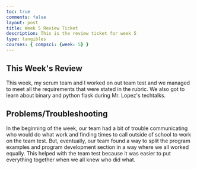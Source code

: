 ```yaml
---
toc: true
comments: false
layout: post
title: Week 5 Review Ticket
description: This is the review ticket for week 5
type: tangibles
courses: { compsci: {week: 5} }
---
```


## This Week's Review
This week, my scrum team and I worked on out team test and we managed to meet all the requirements that were stated in the rubric. We also got to learn about binary and python flask during Mr. Lopez's techtalks.

## Problems/Troubleshooting
In the beginning of the week, our team had a bit of trouble communicating who would do what work and finding times to call outside of school to work on the team test. But, eventually, our team found a way to split the program examples and program development section in a way where we all worked equally. This helped with the team test because it was easier to put everything together when we all knew who did what.